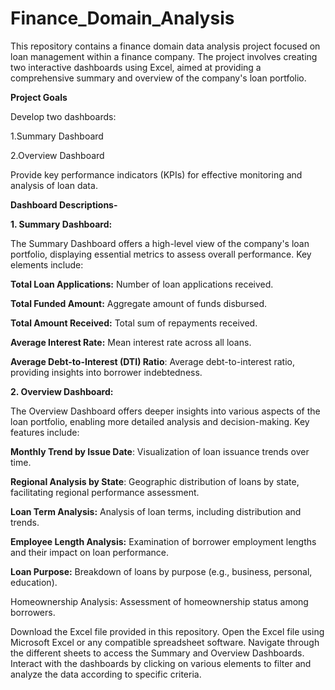 # Finance_Domain_Analysis
This repository contains a finance domain data analysis project focused on loan management within a finance company. The project involves creating two interactive dashboards using Excel, aimed at providing a comprehensive summary and overview of the company's loan portfolio.

**Project Goals**

Develop two dashboards:

1.Summary Dashboard

2.Overview Dashboard

Provide key performance indicators (KPIs) for effective monitoring and analysis of loan data.



**Dashboard Descriptions-**

**1. Summary Dashboard:**

The Summary Dashboard offers a high-level view of the company's loan portfolio, displaying essential metrics to assess overall performance. Key elements include:

**Total Loan Applications:** Number of loan applications received.

**Total Funded Amount:** Aggregate amount of funds disbursed.

**Total Amount Received:** Total sum of repayments received.

**Average Interest Rate:** Mean interest rate across all loans.

**Average Debt-to-Interest (DTI) Ratio**: Average debt-to-interest ratio, providing insights into borrower indebtedness.



**2. Overview Dashboard:**

The Overview Dashboard offers deeper insights into various aspects of the loan portfolio, enabling more detailed analysis and decision-making. Key features include:

**Monthly Trend by Issue Date**: Visualization of loan issuance trends over time.

**Regional Analysis by State**: Geographic distribution of loans by state, facilitating regional performance assessment.

**Loan Term Analysis:** Analysis of loan terms, including distribution and trends.

**Employee Length Analysis:** Examination of borrower employment lengths and their impact on loan performance.

**Loan Purpose:** Breakdown of loans by purpose (e.g., business, personal, education).

Homeownership Analysis: Assessment of homeownership status among borrowers.


Download the Excel file provided in this repository.
Open the Excel file using Microsoft Excel or any compatible spreadsheet software.
Navigate through the different sheets to access the Summary and Overview Dashboards.
Interact with the dashboards by clicking on various elements to filter and analyze the data according to specific criteria.
